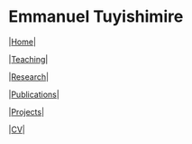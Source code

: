 # Emmanuel Tuyishimire

|[Home](https://etuyishimire.github.io/Home/)|


|[Teaching](https://etuyishimire.github.io/Teaching/)|

|[Research](https://etuyishimire.github.io/Research/)|

|[Publications](https://etuyishimire.github.io/publications/)|

|[Projects](https://etuyishimire.github.io/Projects/)|

|[CV](https://etuyishimire.github.io/CV/)|




